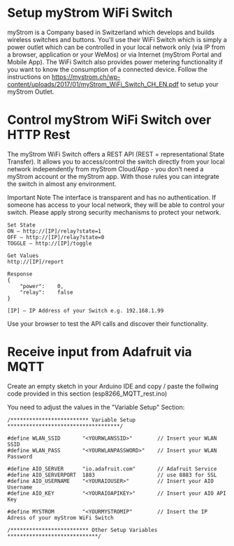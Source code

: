 # Setup myStrom WiFi Switch
myStrom is a Company based in Switzerland which develops and builds wireless switches and buttons. You'll use their WiFi Switch which is simply a power outlet which can be controlled in your local network only (via IP from a browser, application or your WeMos) or via Internet (myStrom Portal and Mobile App). The WiFi Switch also provides power metering functionality if you want to know the consumption of a connected device. Follow the instructions on https://mystrom.ch/wp-content/uploads/2017/01/myStrom_WiFi_Switch_CH_EN.pdf to setup your myStrom Outlet. 

# Control myStrom WiFi Switch over HTTP Rest
The myStrom WiFi Switch offers a REST API (REST = representational State Transfer). It allows you to access/control the switch directly from your local network independently from myStrom Cloud/App - you don’t need a myStrom account or the myStrom app. With those rules you can integrate the switch in almost any environment.

Important Note
The interface is transparent and has no authentication. If someone has access to your local network, they will be able to control your switch.
Please apply strong security mechanisms to protect your network.

```
Set State
ON – http://[IP]/relay?state=1
OFF – http://[IP]/relay?state=0
TOGGLE – http://[IP]/toggle

Get Values
http://[IP]/report

Response
{
	"power":	0,
	"relay":	false
}

[IP] – IP Address of your Switch e.g. 192.168.1.99
```
Use your browser to test the API calls and discover their functionality.

# Receive input from Adafruit via MQTT
Create an empty sketch in your Arduino IDE and copy / paste the follwing code provided in this section (esp8266_MQTT_rest.ino) 

You need to adjust the values in the "Variable Setup" Section:

````
/************************* Variable Setup ************************************/

#define WLAN_SSID       "<YOURWLANSSID>"        // Insert your WLAN SSID
#define WLAN_PASS       "<YOURWLANPASSWORD>"    // Insert your WLAN Password

#define AIO_SERVER      "io.adafruit.com"       // Adafruit Service 
#define AIO_SERVERPORT  1883                    // use 8883 for SSL
#define AIO_USERNAME    "<YOURAIOUSER>"         // Insert your AIO Username
#define AIO_KEY         "<YOURAIOAPIKEY>"       // Insert your AIO API Key

#define MYSTROM         "<YOURMYSTROMIP"        // Insert the IP Adress of your myStrom WiFi Switch

/************************* Other Setup Variables *****************************/
````